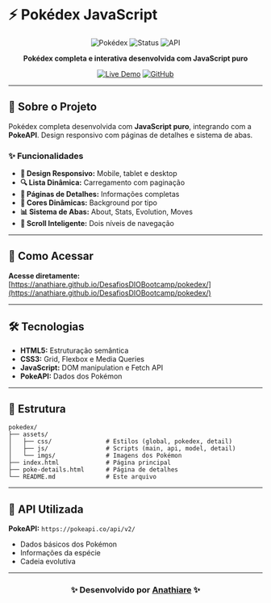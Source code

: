 # ⚡ Pokédex JavaScript

<div align="center">

![Pokédex](https://img.shields.io/badge/Pokédex-JavaScript-yellow?style=for-the-badge&logo=javascript)
![Status](https://img.shields.io/badge/Status-Concluído-green?style=for-the-badge)
![API](https://img.shields.io/badge/API-PokeAPI-blue?style=for-the-badge)

**Pokédex completa e interativa desenvolvida com JavaScript puro**

[![Live Demo](https://img.shields.io/badge/Live%20Demo-View%20Project-blue?style=for-the-badge&logo=github)](https://anathiare.github.io/DesafiosDIOBootcamp/pokedex/)
[![GitHub](https://img.shields.io/badge/GitHub-Repository-black?style=for-the-badge&logo=github)](https://github.com/anathiare/DesafiosDIOBootcamp/tree/main/pokedex)

</div>

---

## 🎯 Sobre o Projeto

Pokédex completa desenvolvida com **JavaScript puro**, integrando com a **PokeAPI**. Design responsivo com páginas de detalhes e sistema de abas.

### ✨ Funcionalidades
- **📱 Design Responsivo:** Mobile, tablet e desktop
- **🔍 Lista Dinâmica:** Carregamento com paginação
- **📄 Páginas de Detalhes:** Informações completas
- **🎨 Cores Dinâmicas:** Background por tipo
- **📊 Sistema de Abas:** About, Stats, Evolution, Moves
- **🔄 Scroll Inteligente:** Dois níveis de navegação

---

## 🚀 Como Acessar

**Acesse diretamente:** [https://anathiare.github.io/DesafiosDIOBootcamp/pokedex/](https://anathiare.github.io/DesafiosDIOBootcamp/pokedex/)

---

## 🛠️ Tecnologias

- **HTML5:** Estruturação semântica
- **CSS3:** Grid, Flexbox e Media Queries
- **JavaScript:** DOM manipulation e Fetch API
- **PokeAPI:** Dados dos Pokémon

---

## 📁 Estrutura

```
pokedex/
├── assets/
│   ├── css/               # Estilos (global, pokedex, detail)
│   ├── js/                # Scripts (main, api, model, detail)
│   └── imgs/              # Imagens dos Pokémon
├── index.html             # Página principal
├── poke-details.html      # Página de detalhes
└── README.md              # Este arquivo
```

---

## 🔗 API Utilizada

**PokeAPI:** `https://pokeapi.co/api/v2/`
- Dados básicos dos Pokémon
- Informações da espécie
- Cadeia evolutiva

---

<div align="center">

### ✨ Desenvolvido por [Anathiare](https://github.com/anathiare) ✨

</div>
